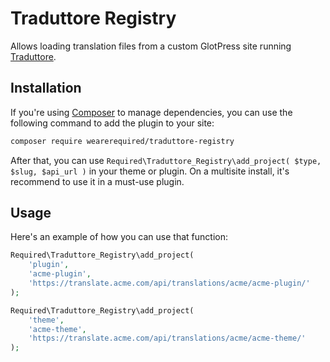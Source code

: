 # Traduttore Registry

Allows loading translation files from a custom GlotPress site running [Traduttore](https://github.com/wearerequired/traduttore).

## Installation

If you're using [Composer](https://getcomposer.org/) to manage dependencies, you can use the following command to add the plugin to your site:

```bash
composer require wearerequired/traduttore-registry
```

After that, you can use `Required\Traduttore_Registry\add_project( $type, $slug, $api_url )` in your theme or plugin. On a multisite install, it's recommend to use it in a must-use plugin.

## Usage

Here's an example of how you can use that function:

```php
Required\Traduttore_Registry\add_project(
	'plugin',
	'acme-plugin',
	'https://translate.acme.com/api/translations/acme/acme-plugin/'
);

Required\Traduttore_Registry\add_project(
	'theme',
	'acme-theme',
	'https://translate.acme.com/api/translations/acme/acme-theme/'
);
```

